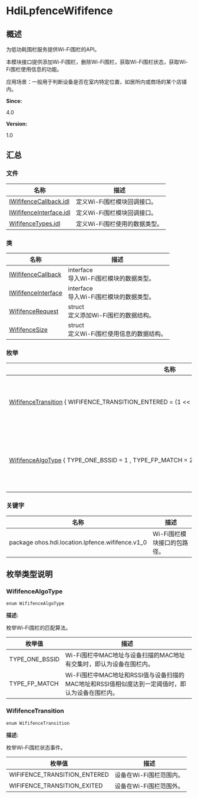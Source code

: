 # HdiLpfenceWififence


## 概述

为低功耗围栏服务提供Wi-Fi围栏的API。

本模块接口提供添加Wi-Fi围栏，删除Wi-Fi围栏，获取Wi-Fi围栏状态，获取Wi-Fi围栏使用信息的功能。

应用场景：一般用于判断设备是否在室内特定位置，如居所内或商场的某个店铺内。

**Since:**

4.0

**Version:**

1.0


## 汇总


### 文件

  | 名称 | 描述 | 
| -------- | -------- |
| [IWififenceCallback.idl](_i_wififence_callback_8idl.md) | 定义Wi-Fi围栏模块回调接口。 | 
| [IWififenceInterface.idl](_i_wififence_interface_8idl.md) | 定义Wi-Fi围栏模块回调接口。 | 
| [WififenceTypes.idl](_wififence_types_8idl.md) | 定义Wi-Fi围栏使用的数据类型。 | 


### 类

  | 名称 | 描述 | 
| -------- | -------- |
| [IWififenceCallback](interface_i_wififence_callback.md) | interface<br/>导入Wi-Fi围栏模块的数据类型。 | 
| [IWififenceInterface](interface_i_wififence_interface.md) | interface<br/>导入Wi-Fi围栏模块的数据类型。 | 
| [WififenceRequest](_wififence_request.md) | struct<br/>定义添加Wi-Fi围栏的数据结构。 | 
| [WififenceSize](_wififence_size.md) | struct<br/>定义Wi-Fi围栏使用信息的数据结构。 | 


### 枚举

  | 名称 | 描述 | 
| -------- | -------- |
| [WififenceTransition](#wififencetransition)&nbsp;{&nbsp;WIFIFENCE_TRANSITION_ENTERED&nbsp;=&nbsp;(1&nbsp;&lt;&lt;&nbsp;0)&nbsp;,&nbsp;WIFIFENCE_TRANSITION_EXITED&nbsp;=&nbsp;(1&nbsp;&lt;&lt;&nbsp;1)&nbsp;} | 枚举Wi-Fi围栏状态事件。 | 
| [WififenceAlgoType](#wififencealgotype)&nbsp;{&nbsp;TYPE_ONE_BSSID&nbsp;=&nbsp;1&nbsp;,&nbsp;TYPE_FP_MATCH&nbsp;=&nbsp;2&nbsp;} | 枚举Wi-Fi围栏的匹配算法。 | 


### 关键字

  | 名称 | 描述 | 
| -------- | -------- |
| package&nbsp;ohos.hdi.location.lpfence.wififence.v1_0 | Wi-Fi围栏模块接口的包路径。 | 


## 枚举类型说明


### WififenceAlgoType

  
```
enum WififenceAlgoType
```

**描述:**

枚举Wi-Fi围栏的匹配算法。

  | 枚举值 | 描述 | 
| -------- | -------- |
| TYPE_ONE_BSSID | Wi-Fi围栏中MAC地址与设备扫描的MAC地址有交集时，即认为设备在围栏内。 | 
| TYPE_FP_MATCH | Wi-Fi围栏中MAC地址和RSSI值与设备扫描的MAC地址和RSSI值相似度达到一定阈值时，即认为设备在围栏内。 | 


### WififenceTransition

  
```
enum WififenceTransition
```

**描述:**

枚举Wi-Fi围栏状态事件。

  | 枚举值 | 描述 | 
| -------- | -------- |
| WIFIFENCE_TRANSITION_ENTERED | 设备在Wi-Fi围栏范围内。 | 
| WIFIFENCE_TRANSITION_EXITED | 设备在Wi-Fi围栏范围外。 | 
